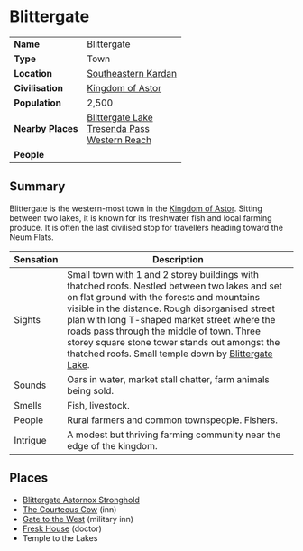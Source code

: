 # Blittergate

|||
| --- | --- |
| **Name** | Blittergate | place.4
| **Type** | Town |
| **Location** | [Southeastern Kardan](../../regions/southeastern-kardan.md) |
| **Civilisation** | [Kingdom of Astor](../../../civilisations/kingdom-of-astor/kingdom-of-astor.md) |
| **Population** | 2,500 |
| **Nearby Places** | [Blittergate Lake](../../topography/rivers-lakes/blittergate-lake.md)<br>[Tresenda Pass](../../roads/tresenda-pass.md)<br>[Western Reach](../../roads/western-reach.md) |
| **People** | |

## Summary

Blittergate is the western-most town in the [Kingdom of Astor](../../../civilisations/kingdom-of-astor/kingdom-of-astor.md). Sitting between two lakes, it is known for its freshwater fish and local farming produce. It is often the last civilised stop for travellers heading toward the Neum Flats.

| Sensation | Description |
| ---- | --- |
| Sights | Small town with 1 and 2 storey buildings with thatched roofs. Nestled between two lakes and set on flat ground with the forests and mountains visible in the distance. Rough disorganised street plan with long T-shaped market street where the roads pass through the middle of town. Three storey square stone tower stands out amongst the thatched roofs. Small temple down by [Blittergate Lake](../../topography/rivers-lakes/blittergate-lake.md). |
| Sounds | Oars in water, market stall chatter, farm animals being sold. |
| Smells | Fish, livestock. |
| People | Rural farmers and common townspeople. Fishers. |
| Intrigue | A modest but thriving farming community near the edge of the kingdom. |

## Places

- [Blittergate Astornox Stronghold](../strongholds/blittergate-astornox-stronghold.md)
- [The Courteous Cow](../../buildings/inns-taverns/the-courteous-cow.md) (inn)
- [Gate to the West](../../buildings/inns-taverns/gate-to-the-west.md) (military inn)
- [Fresk House](../../buildings/houses/fresk-house.md) (doctor)
- Temple to the Lakes
